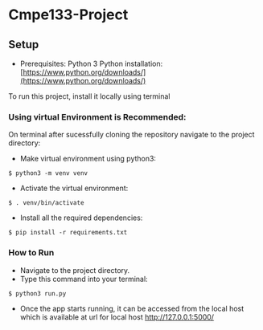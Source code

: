 # Cmpe133-Project

## Setup
- Prerequisites: Python 3
    Python installation: [https://www.python.org/downloads/](https://www.python.org/downloads/)

To run this project, install it locally using terminal

### Using virtual Environment is Recommended:
On terminal after sucessfully cloning the repository navigate to the project directory:
- Make virtual environment using python3:

```linux
$ python3 -m venv venv
```  
    

- Activate the virtual environment:
```linux
$ . venv/bin/activate
```

- Install all the required dependencies:

```
$ pip install -r requirements.txt
```
    

### How to Run
- Navigate to the project directory. 
- Type this command into your terminal:
``` 
$ python3 run.py
```
- Once the app starts running, it can be accessed from the local host which is available at url for local host http://127.0.0.1:5000/

